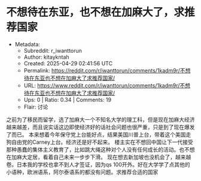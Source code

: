# 不想待在东亚，也不想在加麻大了，求推荐国家

- Metadata:
  - Subreddit: r_iwanttorun
  - Author: kitaykntah
  - Created: 2025-04-29 02:41:56 UTC
  - Permalink: https://reddit.com/r/iwanttorun/comments/1kadm9r/不想待在东亚也不想在加麻大了求推荐国家/
  - URL: https://www.reddit.com/r/iwanttorun/comments/1kadm9r/不想待在东亚也不想在加麻大了求推荐国家/
  - Ups: 0 | Ratio: 0.34 | Comments: 19
  - Flair: 讨论


之前为了移民而留学，选了加麻大一个不知名大学的理工科，但是现在加麻大经济越来越差，而且说实话这边即使经济好的话社会问题也很严重，只是到了现在爆发了而已。
本来想着今年保守党上台能好点，结果美国川普上台，带着这个美国走狗自由党的Carney上台。经济还是好不起来。
楼主实在不想回中国让下一代接受那种愚蠢的集体主义教育了，比如跳大绳这种对个人没有任何成长的活动。也不想在加麻大定居，看着自己未来一步步下滑。
现在想去新加坡也没机会了，越来越卷。日本我的学校也拿不到人才签证，因为qs
100开外。好在大学学了点其他的小语种，欧洲语系，阿尔泰语系的都没有问题。求推荐合适的国家

